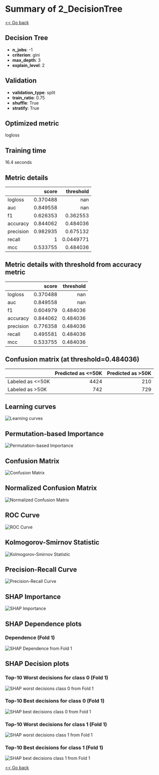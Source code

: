 # Summary of 2_DecisionTree

[<< Go back](../README.md)


## Decision Tree
- **n_jobs**: -1
- **criterion**: gini
- **max_depth**: 3
- **explain_level**: 2

## Validation
 - **validation_type**: split
 - **train_ratio**: 0.75
 - **shuffle**: True
 - **stratify**: True

## Optimized metric
logloss

## Training time

16.4 seconds

## Metric details
|           |    score |   threshold |
|:----------|---------:|------------:|
| logloss   | 0.370488 | nan         |
| auc       | 0.849558 | nan         |
| f1        | 0.626353 |   0.362553  |
| accuracy  | 0.844062 |   0.484036  |
| precision | 0.982935 |   0.675132  |
| recall    | 1        |   0.0449771 |
| mcc       | 0.533755 |   0.484036  |


## Metric details with threshold from accuracy metric
|           |    score |   threshold |
|:----------|---------:|------------:|
| logloss   | 0.370488 |  nan        |
| auc       | 0.849558 |  nan        |
| f1        | 0.604979 |    0.484036 |
| accuracy  | 0.844062 |    0.484036 |
| precision | 0.776358 |    0.484036 |
| recall    | 0.495581 |    0.484036 |
| mcc       | 0.533755 |    0.484036 |


## Confusion matrix (at threshold=0.484036)
|                  |   Predicted as <=50K |   Predicted as >50K |
|:-----------------|---------------------:|--------------------:|
| Labeled as <=50K |                 4424 |                 210 |
| Labeled as >50K  |                  742 |                 729 |

## Learning curves
![Learning curves](learning_curves.png)

## Permutation-based Importance
![Permutation-based Importance](permutation_importance.png)
## Confusion Matrix

![Confusion Matrix](confusion_matrix.png)


## Normalized Confusion Matrix

![Normalized Confusion Matrix](confusion_matrix_normalized.png)


## ROC Curve

![ROC Curve](roc_curve.png)


## Kolmogorov-Smirnov Statistic

![Kolmogorov-Smirnov Statistic](ks_statistic.png)


## Precision-Recall Curve

![Precision-Recall Curve](precision_recall_curve.png)



## SHAP Importance
![SHAP Importance](shap_importance.png)

## SHAP Dependence plots

### Dependence (Fold 1)
![SHAP Dependence from Fold 1](learner_fold_0_shap_dependence.png)

## SHAP Decision plots

### Top-10 Worst decisions for class 0 (Fold 1)
![SHAP worst decisions class 0 from Fold 1](learner_fold_0_shap_class_0_worst_decisions.png)
### Top-10 Best decisions for class 0 (Fold 1)
![SHAP best decisions class 0 from Fold 1](learner_fold_0_shap_class_0_best_decisions.png)
### Top-10 Worst decisions for class 1 (Fold 1)
![SHAP worst decisions class 1 from Fold 1](learner_fold_0_shap_class_1_worst_decisions.png)
### Top-10 Best decisions for class 1 (Fold 1)
![SHAP best decisions class 1 from Fold 1](learner_fold_0_shap_class_1_best_decisions.png)

[<< Go back](../README.md)
